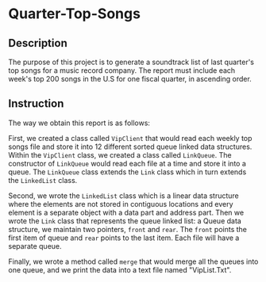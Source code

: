 # Quarter-Top-Songs

## Description
The purpose of this project is to generate a soundtrack list of last quarter's top songs for a music record company. The report must include each week's top 200 songs in the U.S for one fiscal quarter, in ascending order.

## Instruction
The way we obtain this report is as follows:

First, we created a class called `VipClient` that would read each weekly top songs file and store it into 12 different sorted queue linked data structures. Within the `VipClient` class, we created a class called `LinkQueue`. The constructor of `LinkQueue` would read each file at a time and store it into a queue. The `LinkQueue` class extends the `Link` class which in turn extends the `LinkedList` class.

Second, we wrote the `LinkedList` class which is a linear data structure where the elements are not stored in contiguous locations and every element is a separate object with a data part and address part. Then we wrote the `Link` class that represents the queue linked list: a Queue data structure, we maintain two pointers, `front` and `rear`. The `front` points the first item of queue and `rear` points to the last item. Each file will have a separate queue.

Finally, we wrote a method called `merge` that would merge all the queues into one queue, and we print the data into a text file named "VipList.Txt".

